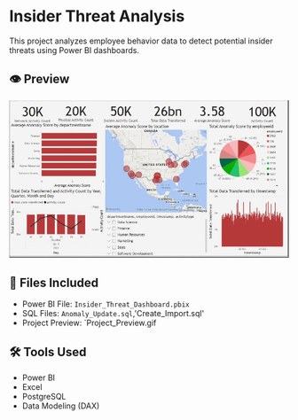 # Insider Threat Analysis

This project analyzes employee behavior data to detect potential insider threats using Power BI dashboards.

## 👁 Preview

![Project Preview](Project_Preview.gif)

## 📁 Files Included
- Power BI File: `Insider_Threat_Dashboard.pbix`
- SQL Files: `Anomaly_Update.sql`,'Create_Import.sql'
- Project Preview: `Project_Preview.gif

## 🛠 Tools Used
- Power BI
- Excel
- PostgreSQL
- Data Modeling (DAX)